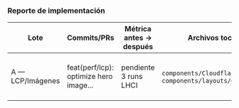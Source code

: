 ### Reporte de implementación

| Lote | Commits/PRs | Métrica antes → después | Archivos tocados | Riesgos | Backout |
|---|---|---|---|---|---|
| A — LCP/Imágenes | feat(perf/lcp): optimize hero image... | pendiente 3 runs LHCI | `components/CloudflareImage.tsx`, `components/layouts/GardHero.tsx` | Posible cambio en percepción de carga por poster | Revert commit |

